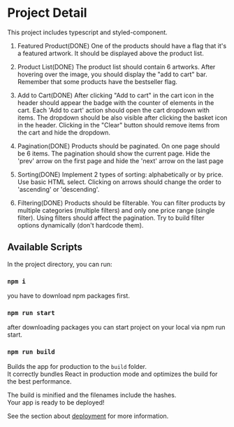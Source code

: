 # Project Detail

This project includes typescript and styled-component.

1. Featured Product(DONE)
One of the products should have a flag that it's a featured artwork. It should be displayed above the product list.

2. Product List(DONE)
The product list should contain 6 artworks. After hovering over the image, you should display the "add to cart" bar.
Remember that some products have the bestseller flag.

3. Add to Cart(DONE)
After clicking "Add to cart" in the cart icon in the header should appear the badge with the counter of elements in
the cart. Each 'Add to cart' action should open the cart dropdown with items. The dropdown should be also visible
after clicking the basket icon in the header. Clicking in the "Clear" button should remove items from the cart and
hide the dropdown.

4. Pagination(DONE)
Products should be paginated. On one page should be 6 items. The pagination should show the current page. Hide
the 'prev' arrow on the first page and hide the 'next' arrow on the last page

5. Sorting(DONE)
Implement 2 types of sorting: alphabetically or by price. Use basic HTML select. Clicking on arrows should change
the order to 'ascending' or 'descending'.

6. Filtering(DONE)
Products should be filterable. You can filter products by multiple categories (multiple filters) and only one price
range (single filter). Using filters should affect the pagination. Try to build filter options dynamically (don't hardcode
them).


## Available Scripts

In the project directory, you can run:

### `npm i`

you have to download npm packages first.

### `npm run start`

after downloading packages you can start project on your local via npm run start.


### `npm run build`

Builds the app for production to the `build` folder.\
It correctly bundles React in production mode and optimizes the build for the best performance.

The build is minified and the filenames include the hashes.\
Your app is ready to be deployed!

See the section about [deployment](https://facebook.github.io/create-react-app/docs/deployment) for more information.
